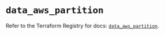 # `data_aws_partition`

Refer to the Terraform Registry for docs: [`data_aws_partition`](https://registry.terraform.io/providers/hashicorp/aws/6.8.0/docs/data-sources/partition).
